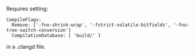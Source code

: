 Requires setting:

```
CompileFlags:
  Remove: ['-fno-shrink-wrap', '-fstrict-volatile-bitfields', '-fno-tree-switch-conversion']
  CompilationDatabase: [ 'build/' ]
```

in a .clangd file.
